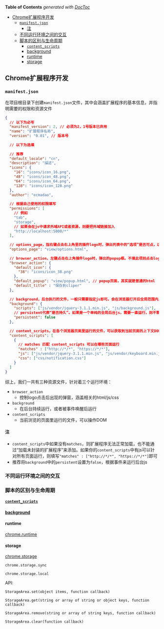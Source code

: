 <!-- START doctoc generated TOC please keep comment here to allow auto update -->
<!-- DON'T EDIT THIS SECTION, INSTEAD RE-RUN doctoc TO UPDATE -->
**Table of Contents**  *generated with [DocToc](https://github.com/thlorenz/doctoc)*

- [Chrome扩展程序开发](#chrome%E6%89%A9%E5%B1%95%E7%A8%8B%E5%BA%8F%E5%BC%80%E5%8F%91)
  - [`manifest.json`](#manifestjson)
    - [注](#%E6%B3%A8)
  - [不同运行环境之间的交互](#%E4%B8%8D%E5%90%8C%E8%BF%90%E8%A1%8C%E7%8E%AF%E5%A2%83%E4%B9%8B%E9%97%B4%E7%9A%84%E4%BA%A4%E4%BA%92)
  - [脚本的区别与生命周期](#%E8%84%9A%E6%9C%AC%E7%9A%84%E5%8C%BA%E5%88%AB%E4%B8%8E%E7%94%9F%E5%91%BD%E5%91%A8%E6%9C%9F)
    - [`content_scripts`](#content_scripts)
    - [background](#background)
    - [runtime](#runtime)
    - [storage](#storage)

<!-- END doctoc generated TOC please keep comment here to allow auto update -->

## Chrome扩展程序开发

### `manifest.json`

在项目根目录下创建`manifest.json`文件，其中会涵盖扩展程序的基本信息，并指明需要的权限和资源文件

```json
{
  // 以下为必写
  "manifest_version": 2, // 必须为2，1号版本已弃用
  "name": "扩展程序名称",
  "version": "0.01", // 版本号
  
  // 以下为选填
  
  // 推荐
  "default_locale": "cn",
  "description": "描述",
  "icons": {
    "16": "icons/icon_16.png",
    "48": "icons/icon_48.png",
    "64": "icons/icon_64.png",
    "128": "icons/icon_128.png"
  },
  "author": "ecmadao",
  
  // 根据自己使用的权限填写
  "permissions": [
    // 例如
    "tab",
    "storage",
    // 如果会在js中请求外域API或者资源，则要把外域链接加入
    "http://localhost:5000/*"
  ],
  
  // options_page，指右键点击右上角里的插件logo时，弹出列表中的“选项”是否可点，以及在可以点击时，左键点击后打开的页面
  "options_page": "view/options.html",
  
  // browser_action，左键点击右上角插件logo时，弹出的popup框。不填此项则点击logo不会有用
  "browser_action": {
    "default_icon": {
      "38": "icons/icon_38.png"
    },
    "default_popup": "view/popup.html", // popup页面，其实就是普通的html
    "default_title" : "保存到cliper"
  },
  
  // background，后台执行的文件，一般只需要指定js即可。会在浏览器打开后全局范围内后台运行
  "background": {
    "scripts": ["js/vendor/jquery-3.1.1.min.js", "js/background.js"],
    // persistent代表“是否持久”。如果是一个单纯的全局后台js，需要一直运行，则不需配置persistent（或者为true）。当配置为false时转变为事件js，依旧存在于后台，在需要时加载，空闲时卸载
    "persistent": false
  },
  
  // content_scripts，在各个浏览器页面里运行的文件，可以获取到当前页面的上下文DOM
  "content_scripts": [
    {
      // matches 匹配 content_scripts 可以在哪些页面运行
      "matches" : ["http://*/*", "https://*/*"],
      "js": ["js/vendor/jquery-3.1.1.min.js", "js/vendor/keyboard.min.js", "js/selection.js", "js/notification.js"],
      "css": ["css/notification.css"]
    }
  ]
}
```

综上，我们一共有三种资源文件，针对着三个运行环境：

  - `browser_action`
    - 控制logo点击后出现的弹窗，涵盖相关的html/js/css
  - `background`
    - 在后台持续运行，或者被事件唤醒后运行
  - `content_scripts`
    - 当前浏览的页面里运行的文件，可以操作DOM

#### 注

  - `content_scripts`中如果没有`matches`，则扩展程序无法正常加载，也不能通过“加载未封装的扩展程序”来添加。如果你的`content_scripts`中有js可以针对所有页面运行，则填写`"matches" : ["http://*/*", "https://*/*"]`即可
  - 推荐将`background`中的`persistent`设置为`false`，根据事件来运行后台js

### 不同运行环境之间的交互

### 脚本的区别与生命周期

#### [`content_scripts`](https://crxdoc-zh.appspot.com/extensions/content_scripts)

#### [background](https://crxdoc-zh.appspot.com/extensions/event_pages)

#### runtime

[chrome.runtime](https://crxdoc-zh.appspot.com/extensions/runtime)

#### storage

[chrome.storage](https://crxdoc-zh.appspot.com/apps/storage)

`chrome.storage.sync`

`chrome.storage.local`

API:

`StorageArea.set(object items, function callback)`

`StorageArea.get(string or array of string or object keys, function callback)`

`StorageArea.remove(string or array of string keys, function callback)`

`StorageArea.clear(function callback)`
